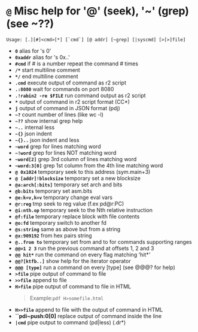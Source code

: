 <!-- TITLE: @ -->

#  **`@`** Misc help for '@' (seek), '~' (grep) (see ~??)


```text
Usage: [.][#]<cmd>[*] [`cmd`] [@ addr] [~grep] [|syscmd] [>[>]file]
```


- **`0`** alias for 's 0'
- **`0xaddr`** alias for 's 0x..'
- **`#cmd`** if # is a number repeat the command # times
- **`/*`** start multiline comment
- **`*/`** end multiline comment
- **`.cmd`** execute output of command as r2 script
- **`.:8080`** wait for commands on port 8080
- **`.!rabin2 -re $FILE`** run command output as r2 script
- **`*`** output of command in r2 script format (CC*)
- **`j`** output of command in JSON format (pdj)
- **`~?`** count number of lines (like wc -l)
- **`~??`** show internal grep help
- **`~..`** internal less
- **`~{}`** json indent
- **`~{}..`** json indent and less
- **`~word`** grep for lines matching word
- **`~!word`** grep for lines NOT matching word
- **`~word[2]`** grep 3rd column of lines matching word
- **`~word:3[0]`** grep 1st column from the 4th line matching word
- **`@ 0x1024`** temporary seek to this address (sym.main+3)
- **`@ [addr]!blocksize`** temporary set a new blocksize
- **`@a:arch[:bits]`** temporary set arch and bits
- **`@b:bits`** temporary set asm.bits
- **`@e:k=v,k=v`** temporary change eval vars
- **`@r:reg`** tmp seek to reg value (f.ex pd@r:PC)
- **`@i:nth.op`** temporary seek to the Nth relative instruction
- **`@f:file`** temporary replace block with file contents
- **`@o:fd`** temporary switch to another fd
- **`@s:string`** same as above but from a string
- **`@x:909192`** from hex pairs string
- **`@..from to`** temporary set from and to for commands supporting ranges
- **`@@=1 2 3`** run the previous command at offsets 1, 2 and 3
- **`@@ hit*`** run the command on every flag matching 'hit*'
- **`@@?[ktfb..]`** show help for the iterator operator
- **`@@@ [type]`** run a command on every [type] (see @@@? for help)
- **`>file`** pipe output of command to file
- **`>>file`** append to file
- **`H>file`** pipe output of command to file in HTML
  > Example:`pdf H>somefile.html`
- **`H>>file`** append to file with the output of command in HTML
- **``pdi~push:0[0]** replace output of command inside the line
- **`|cmd`** pipe output to command (pd|less) (.dr*)